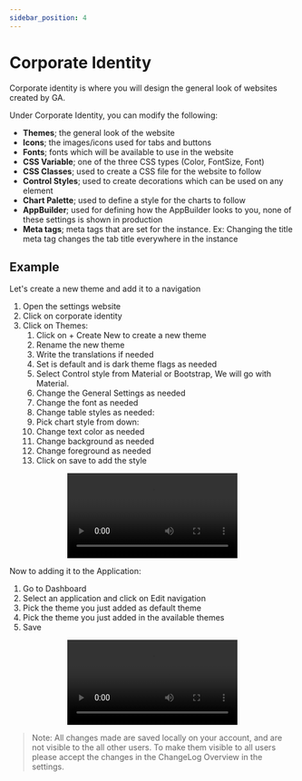 ```yaml
---
sidebar_position: 4
---
```


# Corporate Identity

Corporate identity is where you will design the general look of websites created by GA.

Under Corporate Identity, you can modify the following:

- **Themes**; the general look of the website
- **Icons**; the images/icons used for tabs and buttons
- **Fonts**; fonts which will be available to use in the website
- **CSS Variable**; one of the three CSS types (Color, FontSize, Font)
- **CSS Classes**; used to create a CSS file for the website to follow
- **Control Styles**; used to create decorations which can be used on any element
- **Chart Palette**; used to define a style for the charts to follow
- **AppBuilder**; used for defining how the AppBuilder looks to you, none of these settings is shown in production
- **Meta tags**; meta tags that are set for the instance. Ex: Changing the title meta tag changes the tab title everywhere in the instance

## Example

Let's create a new theme and add it to a navigation

1. Open the settings website
2. Click on corporate identity
3. Click on Themes:
   1. Click on + Create New to create a new theme
   2. Rename the new theme
   3. Write the translations if needed
   4. Set is default and is dark theme flags as needed
   5. Select Control style from Material or Bootstrap, We will go with Material.
   6. Change the General Settings as needed
   7. Change the font as needed
   8. Change table styles as needed:
   9. Pick chart style from down:
   10. Change text color as needed
   11. Change background as needed
   12. Change foreground as needed
   13. Click on save to add the style

<center>

<video controls="controls">
  <source src="/media/tut4-2.mov" />
</video>

</center>

Now to adding it to the Application:

1. Go to Dashboard
2. Select an application and click on Edit navigation
3. Pick the theme you just added as default theme
4. Pick the theme you just added in the available themes
5. Save

<center>

<video controls="controls">
  <source src="/media/tut4-3.mov" />
</video>

</center>

> Note: All changes made are saved locally on your account, and are not visible to the all other users. To make them visible to all users please accept the changes in the ChangeLog Overview in the settings.
